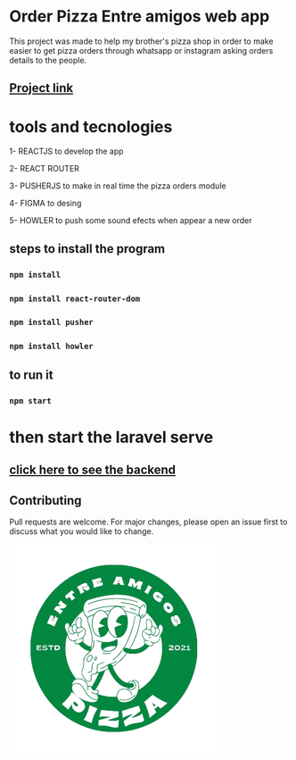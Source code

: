 # Order Pizza Entre amigos web app

This project was made to help my brother's pizza shop in order to make easier to get pizza orders through whatsapp or instagram asking orders details to the people.
## [Project link](https://entreamigos.vercel.app/)  

# tools and tecnologies
1- REACTJS to develop the app

2- REACT ROUTER

3- PUSHERJS to make in real time the pizza orders module 

4- FIGMA to desing

5- HOWLER to push some sound efects when appear a new order

## steps to install the program
###  `npm install`
###  `npm install react-router-dom`
###  `npm install pusher`
###  `npm install howler`
 
## to run it
###  `npm start`

# then start the laravel serve
## [click here to see the backend](https://github.com/garcia98daniel/pizzaOrderApi)  

## Contributing
Pull requests are welcome. For major changes, please open an issue first to discuss what you would like to change.

![](src/img/entre_amigos2022-removebg.png)
